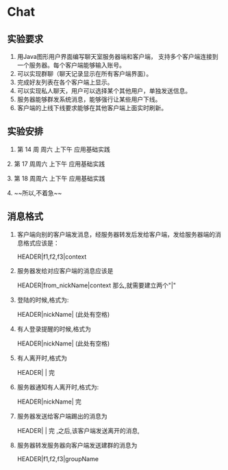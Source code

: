 # Chat

## 实验要求

1. 用Java图形用户界面编写聊天室服务器端和客户端， 支持多个客户端连接到一个服务器。每个客户端能够输入账号。
2. 可以实现群聊（聊天记录显示在所有客户端界面）。
3. 完成好友列表在各个客户端上显示。
4. 可以实现私人聊天，用户可以选择某个其他用户，单独发送信息。
5. 服务器能够群发系统消息，能够强行让某些用户下线。
6. 客户端的上线下线要求能够在其他客户端上面实时刷新。

## 实验安排

1. 第 14 周 周六 上下午 应用基础实践
<p>
2. 第 17 周周六 上下午 应用基础实践
<p>
3. 第 18 周周六 上下午 应用基础实践
<p>
4. ~~所以,不着急~~

## 消息格式 
1. 客户端向别的客户端发消息，经服务器转发后发给客户端，发给服务器端的消息格式应该是： <p>
HEADER|f1,f2,f3|context <p>
2. 服务器发给对应客户端的消息应该是 <p>
HEADER|from_nickName|context 那么,就需要建立两个"|"<p>
3. 登陆的时候,格式为:<p>
  HEADER|nickName| (此处有空格)<p>
4. 有人登录提醒的时候,格式为 <p>
HEADER|nickName| (此处有空格)<p>
5. 有人离开时,格式为 <p>
HEADER| | 完 <p>
6. 服务器通知有人离开时,格式为:<p>
  HEADER|nickName| 完 <p>
7. 服务器发送给客户端踢出的消息为 <p>
HEADER| | 完 ,之后,该客户端发送离开的消息,<p>
8. 服务器转发服务器向客户端发送建群的消息为 <p>
HEADER|f1,f2,f3|groupName<p>
